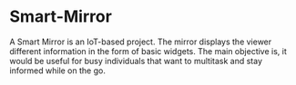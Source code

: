 # Smart-Mirror
A Smart Mirror is an IoT-based project. The mirror displays the viewer different information in the form of basic widgets. The main objective is, it would be useful for busy individuals that want to multitask and stay informed while on the go.
